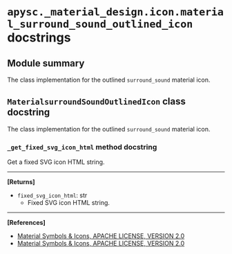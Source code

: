 # `apysc._material_design.icon.material_surround_sound_outlined_icon` docstrings

## Module summary

The class implementation for the outlined `surround_sound` material icon.

## `MaterialsurroundSoundOutlinedIcon` class docstring

The class implementation for the outlined `surround_sound` material icon.

### `_get_fixed_svg_icon_html` method docstring

Get a fixed SVG icon HTML string.<hr>

**[Returns]**

- `fixed_svg_icon_html`: str
  - Fixed SVG icon HTML string.

<hr>

**[References]**

- [Material Symbols & Icons, APACHE LICENSE, VERSION 2.0](https://fonts.google.com/icons?icon.size=24&icon.color=%23e8eaed)
- [Material Symbols & Icons, APACHE LICENSE, VERSION 2.0](https://www.apache.org/licenses/LICENSE-2.0.html)